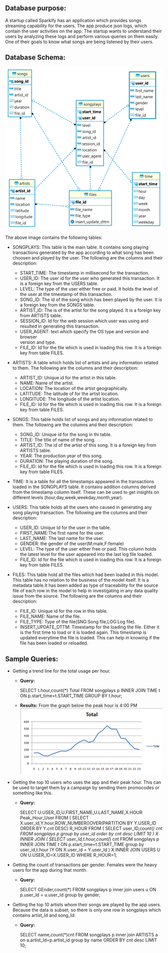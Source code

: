 ## **Database purpose:**
A startup called Sparkify has an application which provides songs streaming 
capability for the users. The app produce json logs, which contain the 
user activities on the app. The startup wants to understand their users by
analyzing these logs and perform various queries on them easily. 
One of their goals to know what songs are being listened by their users.

## **Database Schema:**
 ![ERD](ERD.png)

 The above image contains the following tables:
 - SONGPLAYS: This table is the main table. It contains song playing 
   transactions generated by the app according to what song has been 
   choosen and played by the user.
   The following are the columns and their description:
   - START_TIME: The timestamp in millisecond for the transaction.
   - USER_ID: The user id for the user who generated this transaction.
     It is a foreign key from the USERS table.
   - LEVEL: The type of the user either free or paid. It holds the 
     level of the user at the timestamp of this transaction.  
   - SONG_ID: The id of the song which has been played by the user.
     It is a foreign key from the SONGS table.
   - ARTIST_ID: The is of the artist for the song played.
     It is a foreign key from ARTISTS table.
   - SESSION_ID: Id for the web session which user was using and resulted
     in generating this transaction.
   - USER_AGENT: text which specify the OS type and version and browser     
     version and type.
   - FILE_ID: Id for the file which is used in loading 
     this row. It is a foreign key from table FILES.  
- ARTISTS: A table which holds list of artists and any information
  related to them.
  The following are the columns and their description:
  - ARTIST_ID: Unique id for the artist in this table.
  - NAME: Name of the artist.
  - LOCATION: The location of the artist geographically.
  - LATITUDE: The latitude of for the artist location. 
  - LONGITUDE: The longitude of the artist location.
  - FILE_ID: Id for the file which is used in loading this row. 
    It is a foreign key from table FILES.
- SONGS: This table holds list of songs and any information related to them.
  The following are the columns and their description:
  - SONG_ID: Unique id for the song in thi table.
  - TITLE: The title of name of the song.
  - ARTIST_ID: The id of the artist of this song.
    It is a foreign key from ARTISTS table.
  - YEAR: The production year of this song. 
  - DURATION: The playing duration of the song.
  - FILE_ID: Id for the file which is used in loading this row. 
    It is a foreign key from table FILES.
- TIME: It is a table for all the timestamps appeared in the transactions 
  loaded in the SONGPLAYS table. It contains addition columns
  derived from the timestamp column itself. These can be used to get 
  insights on different levels (hour,day,week,weekday,month,year).
  
- USERS: This table holds all the users who caused in generating any song 
  playing transaction.
  The following are the columns and their description:
  - USER_ID: Unique Id for the user in the table.
  - FIRST_NAME:The first name for the user.
  - LAST_NAME: The last name for the user.
  - GENDER: the gender of the user(M:male,F:female)
  - LEVEL: The type of the user either free or paid. This column holds the
    latest level for the user appeared into the last log file loaded.
  - FILE_ID: Id for the file which is used in loading this row. 
    It is a foreign key from table FILES.

- FILES: This table hold all the files which had been loaded in this model.
  This table has no relation to the business of the model itself. 
  It is a metadata table.It has been added as type of traceability for 
  the source file of each row in the model to help in investigating 
  in any data quality issue from the source.
  The following are the columns and their description:
  - FILE_ID: Unique id for the row in this table.
  - FILE_NAME: Name of the file. 
  - FILE_TYPE: Type of the file(SNG:Song file,LOG:Log file).
  - INSERT_UPDATE_DTTM: Timestamp for the loading the file. Either it is
    the first time to load or it is loaded again. This timestamp is updated
    everytime the file is loaded. This can help in knowing if the file has
    been loaded or reloaded.

## **Sample Queries:**
- Getting a trend line for the total usage per hour.
  
  - **Query:** 
    
      SELECT t.hour,count(*) Total FROM songplays p
      INNER JOIN TIME t ON p.start_time=t.START_TIME
      GROUP BY t.hour;
  - **Results:**
  From the graph below the peak hour is 4:00 PM
    ![ERD](peak_hour.png)
    
- Getting the top 10 users who uses the app and their peak hour. This can be used
  to target them by a campaign by sending them promocodes or something like this.
  - **Query:**
  
      SELECT U.USER_ID,U.FIRST_NAME,U.LAST_NAME,X.HOUR Peak_Hour_User
      FROM 
      (
          SELECT X.user_id,Y.hour,ROW_NUMBER()OVER(PARTITION BY Y.USER_ID ORDER BY Y.cnt DESC) R_HOUR
          FROM
          (
              SELECT user_ID,count(*) cnt
              FROM songplays p
              group by user_id
              order by cnt desc
              LIMIT 10
          ) X
          INNER JOIN
          (
              SELECT user_Id,t.hour,count(*) cnt
              FROM songplays p
              INNER JOIN TIME t
              ON p.start_time=t.START_TIME
              group by user_id,t.hour
          )Y
          ON X.user_id = Y.user_Id
      ) X
      INNER JOIN USERS U
      ON U.USER_ID=X.USER_ID
      WHERE R_HOUR=1;

- Getting the count of transactions per gender. Females were the heavy users for the 
  app during that month.
  - **Query:**
    
    SELECT GEnder,count(*) FROM songplays p
    inner join users u
    ON p.user_Id = u.user_Id
    group by gender;
  
- Getting the top 10 artists whom their songs are played by the app users. 
  Because the data is subset, so there is only one row in songplays which contains
  artist_Id and song_Id:
  - **Query:**
    
    SELECT name,count(*)cnt
    FROM songplays p
    inner join ARTISTS a
    on a.artist_Id=p.artist_id
    group by name
    ORDER BY cnt desc
    LIMIT 10;

